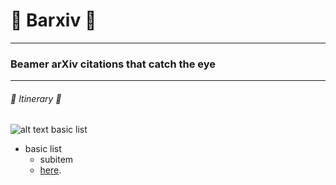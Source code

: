 # :milky_way: Barxiv :milky_way:
---
### Beamer arXiv citations that catch the eye 
---
###### :train2: Itinerary :ship:
![alt text](https://github.com/wevbarker/barxiv/prearxiv.png)
basic list
- basic list 
  - subitem 
  -  [here](hyperlink). 
